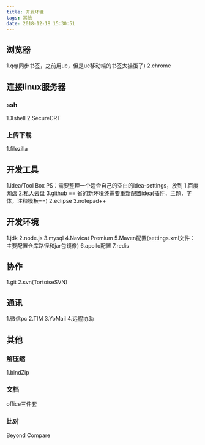 ```yaml
---
title: 开发环境
tags: 其他
date: 2018-12-18 15:30:51
---
```


## 浏览器
1.qq(同步书签，之前用uc，但是uc移动端的书签太操蛋了)
2.chrome

## 连接linux服务器
### ssh
1.Xshell
2.SecureCRT

### 上传下载
1.filezilla

## 开发工具
1.idea/Tool Box
PS：需要整理一个适合自己的空白的idea-settings，放到
	1.百度网盘 
	2.私人云盘
	3.github ==
	省的新环境还需要重新配置idea(插件，主题，字体，注释模板==)
2.eclipse
3.notepad++

## 开发环境
1.jdk
2.node.js
3.mysql
4.Navicat Premium
5.Maven配置(settings.xml文件：主要配置仓库路径和jar包镜像)
6.apollo配置
7.redis

## 协作
1.git
2.svn(TortoiseSVN)


## 通讯
1.微信pc
2.TIM
3.YoMail
4.远程协助

## 其他
### 解压缩
1.bindZip

### 文档
office三件套

### 比对
Beyond Compare 

